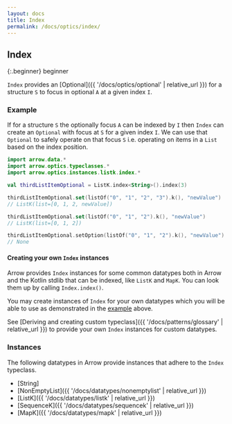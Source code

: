 ```yaml
---
layout: docs
title: Index
permalink: /docs/optics/index/
---
```


## Index

{:.beginner}
beginner

`Index` provides an [Optional]({{ '/docs/optics/optional' | relative_url }}) for a structure `S` to focus in optional `A` at a given index `I`.

### Example

If for a structure `S` the optionally focus `A` can be indexed by `I` then `Index` can create an `Optional` with focus at `S` for a given index `I`.
We can use that `Optional` to safely operate on that focus `S` i.e. operating on items in a `List` based on the index position.

```kotlin
import arrow.data.*
import arrow.optics.typeclasses.*
import arrow.optics.instances.listk.index.*

val thirdListItemOptional = ListK.index<String>().index(3)

thirdListItemOptional.set(listOf("0", "1", "2", "3").k(), "newValue")
// ListK(list=[0, 1, 2, newValue])
```
```kotlin
thirdListItemOptional.set(listOf("0", "1", "2").k(), "newValue")
// ListK(list=[0, 1, 2])
```
```kotlin
thirdListItemOptional.setOption(listOf("0", "1", "2").k(), "newValue")
// None
```

#### Creating your own `Index` instances

Arrow provides `Index` instances for some common datatypes both in Arrow and the Kotlin stdlib that can be indexed, like `ListK` and `MapK`.
You can look them up by calling `Index.index()`.

You may create instances of `Index` for your own datatypes which you will be able to use as demonstrated in the [example](#example) above.

See [Deriving and creating custom typeclass]({{ '/docs/patterns/glossary' | relative_url }}) to provide your own `Index` instances for custom datatypes.

### Instances

The following datatypes in Arrow provide instances that adhere to the `Index` typeclass.

- [String]
- [NonEmptyList]({{ '/docs/datatypes/nonemptylist' | relative_url }})
- [ListK]({{ '/docs/datatypes/listk' | relative_url }})
- [SequenceK]({{ '/docs/datatypes/sequencek' | relative_url }})
- [MapK]({{ '/docs/datatypes/mapk' | relative_url }})
